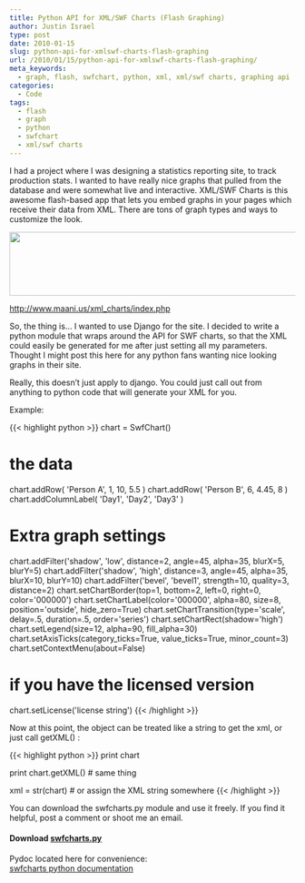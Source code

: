 ```yaml
---
title: Python API for XML/SWF Charts (Flash Graphing)
author: Justin Israel
type: post
date: 2010-01-15
slug: python-api-for-xmlswf-charts-flash-graphing
url: /2010/01/15/python-api-for-xmlswf-charts-flash-graphing/
meta_keywords:
  - graph, flash, swfchart, python, xml, xml/swf charts, graphing api
categories:
  - Code
tags:
  - flash
  - graph
  - python
  - swfchart
  - xml/swf charts
---
```

I had a project where I was designing a statistics reporting site, to track production stats. I wanted to have really nice graphs that pulled from the database and were somewhat live and interactive. XML/SWF Charts is this awesome flash-based app that lets you embed graphs in your pages which receive their data from XML. There are tons of graph types and ways to customize the look.

[<img class="alignnone size-full wp-image-59" title="graphs_example" src="/uploads/2010/01/graphs_example.jpg" alt="" width="754" height="112" />](http://www.maani.us/xml_charts/index.php)

<http://www.maani.us/xml_charts/index.php>

So, the thing is&#8230; I wanted to use Django for the site. I decided to write a python module that wraps around the API for SWF charts, so that the XML could easily be generated for me after just setting all my parameters. Thought I might post this here for any python fans wanting nice looking graphs in their site.

Really, this doesn&#8217;t just apply to django. You could just call out from anything to python code that will generate your XML for you.

Example:

{{< highlight python >}}
chart = SwfChart()

# the data
chart.addRow( 'Person A', 1, 10, 5.5 )
chart.addRow( 'Person B', 6, 4.45, 8 )
chart.addColumnLabel( 'Day1', 'Day2', 'Day3' )

# Extra graph settings
chart.addFilter('shadow', 'low', distance=2, angle=45, alpha=35, blurX=5, blurY=5)
chart.addFilter('shadow', 'high', distance=3, angle=45, alpha=35, blurX=10, blurY=10)
chart.addFilter('bevel', 'bevel1', strength=10, quality=3, distance=2)
chart.setChartBorder(top=1, bottom=2, left=0, right=0, color='000000')
chart.setChartLabel(color='000000', alpha=80, size=8, position='outside', hide_zero=True)
chart.setChartTransition(type='scale', delay=.5, duration=.5, order='series')
chart.setChartRect(shadow='high')
chart.setLegend(size=12, alpha=90, fill_alpha=30)
chart.setAxisTicks(category_ticks=True, value_ticks=True, minor_count=3)
chart.setContextMenu(about=False)

# if you have the licensed version
chart.setLicense('license string')
{{< /highlight >}}

Now at this point, the object can be treated like a string to get the xml, or just call getXML() :

{{< highlight python >}}
print chart

print chart.getXML()   # same thing

xml = str(chart)   # or assign the XML string somewhere
{{< /highlight >}}

You can download the swfcharts.py module and use it freely. If you find it helpful, post a comment or shoot me an email.

#### Download [swfcharts.py](/uploads/2010/01/swfcharts.py_.zip)

Pydoc located here for convenience:<span style="color: #ffcc00;"><br /> <a href='/uploads/2010/01/swfcharts.html'>swfcharts python documentation</a></span>
